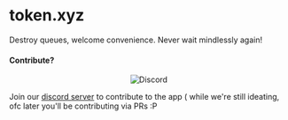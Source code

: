# token.xyz
Destroy queues, welcome convenience. Never wait mindlessly again!


#### Contribute? 
<center><a style="text-decoration:none" href="https://discord.gg/hr8MT9jd6M"><img src="https://img.shields.io/discord/859498398524899329.svg?style=flat-square" alt="Discord"/></a><br></center>

Join our [discord server](https://discord.gg/hr8MT9jd6M) to contribute to the app ( while we're still ideating, ofc later you'll be contributing via PRs :P 
